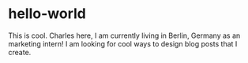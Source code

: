 # hello-world
This is cool.
Charles here, I am currently living in Berlin, Germany as an marketing intern! I am looking for cool ways to design blog posts that I create. 
